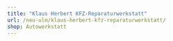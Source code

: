 ```yaml
---
title: "Klaus Herbert KFZ-Reparaturwerkstatt"
url: /neu-ulm/klaus-herbert-kfz-reparaturwerkstatt/
shop: Autowerkstatt
---
```

